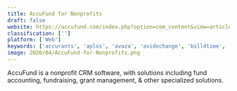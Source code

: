 ```yaml
---
title: AccuFund for Nonprofits
draft: false 
website: https://accufund.com/index.php?option=com_content&view=article&id=137&Itemid=727
classification: ['']
platform: ['Web']
keywords: ['accurants', 'aplos', 'avaza', 'avidxchange', 'bill4time', 'brightpearl', 'chargebee', 'cosmolex', 'ecount_erp', 'intacct', 'leasequery', 'netsuite', 'odoo', 'pivotxl', 'property_matrix', 'quickbooks_enterprise', 'sage_50cloud', 'zarmoney', 'zoho_books']
image: 2020/04/AccuFund-for-Nonprofits.png
---
```

AccuFund is a nonprofit CRM software, with solutions including fund accounting, fundraising, grant management, & other specialized solutions.